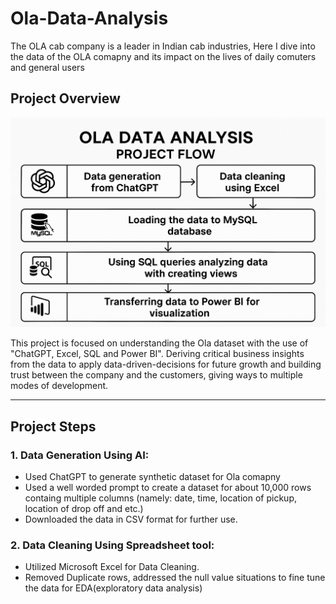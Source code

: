 # Ola-Data-Analysis

The OLA cab company is a leader in Indian cab industries, Here I dive into the data of the OLA comapny and its impact on the lives of daily comuters and general users

## Project Overview

![project pipeline](https://github.com/kapoorva13009/Ola-Data-Analysis/blob/main/Ola%20Project%20Pipeline.png)

This project is focused on understanding the Ola dataset with the use of "ChatGPT, Excel, SQL and Power BI". Deriving critical business insights from the data to apply data-driven-decisions for future growth and building trust between the company and the customers, giving ways to multiple modes of development.

---

## Project Steps

### 1. Data Generation Using AI:
   - Used ChatGPT to generate synthetic dataset for Ola comapny
   - Used a well worded prompt to create a dataset for about 10,000 rows containg multiple columns (namely: date, time, location of pickup, location of drop off and etc.)
   - Downloaded the data in CSV format for further use.

### 2. Data Cleaning Using Spreadsheet tool:
   - Utilized Microsoft Excel for Data Cleaning.
   - Removed Duplicate rows, addressed the null value situations to fine tune the data for EDA(exploratory data analysis)

